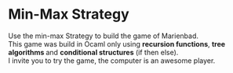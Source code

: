 # Min-Max Strategy

Use the min-max Strategy to build the game of Marienbad.
<br/>
This game was build in Ocaml only using <strong>recursion functions</strong>,
<strong> tree algorithms </strong> and <strong>conditional structures</strong> (if then else).
<br/>
I invite you to try the game, the computer is an awesome player.
